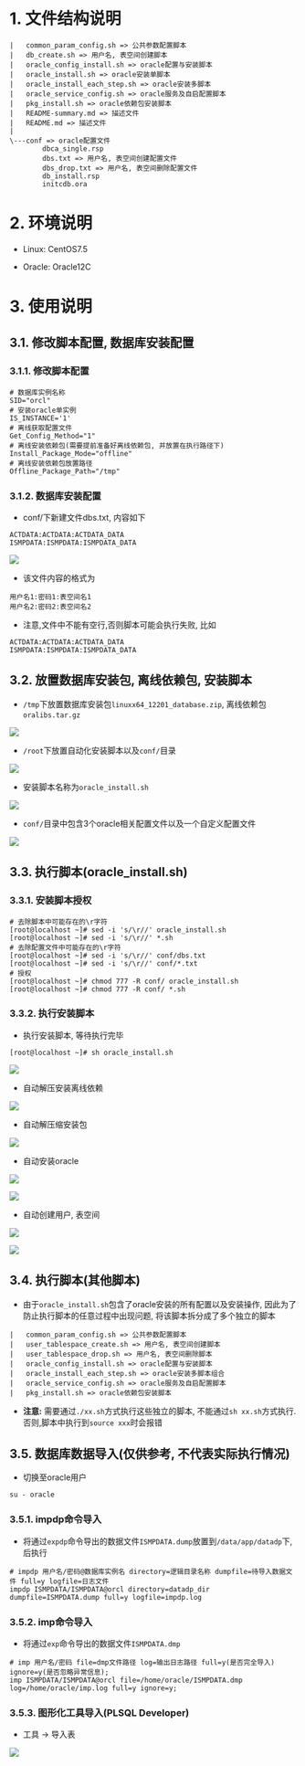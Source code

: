 

# 1. 文件结构说明

```
|   common_param_config.sh => 公共参数配置脚本
|   db_create.sh => 用户名, 表空间创建脚本
|   oracle_config_install.sh => oracle配置与安装脚本
|   oracle_install.sh => oracle安装单脚本
|   oracle_install_each_step.sh => oracle安装多脚本
|   oracle_service_config.sh => oracle服务及自启配置脚本
|   pkg_install.sh => oracle依赖包安装脚本
|   README-summary.md => 描述文件
|   README.md => 描述文件
|
\---conf => oracle配置文件
        dbca_single.rsp
        dbs.txt => 用户名, 表空间创建配置文件
        dbs_drop.txt => 用户名, 表空间删除配置文件
        db_install.rsp
        initcdb.ora
```

# 2. 环境说明

* Linux: CentOS7.5

* Oracle: Oracle12C


# 3. 使用说明

## 3.1. 修改脚本配置, 数据库安装配置

### 3.1.1. 修改脚本配置

```
# 数据库实例名称
SID="orcl"
# 安装oracle单实例
IS_INSTANCE='1'
# 离线获取配置文件
Get_Config_Method="1"
# 离线安装依赖包(需要提前准备好离线依赖包, 并放置在执行路径下)
Install_Package_Mode="offline"
# 离线安装依赖包放置路径
Offline_Package_Path="/tmp"
```


### 3.1.2. 数据库安装配置

* conf/下新建文件dbs.txt, 内容如下

```
ACTDATA:ACTDATA:ACTDATA_DATA
ISMPDATA:ISMPDATA:ISMPDATA_DATA
```

![](http://vipkshttp1.wiz.cn/ks/share/resources/48b72e29-29a8-44aa-98fe-efd1ed56a782/b72947d9-be13-4e1f-992d-157dfdf864dd/index_files/b5a023cb-7785-4558-a94c-9e7ad929cc33.png)


* 该文件内容的格式为

```
用户名1:密码1:表空间名1
用户名2:密码2:表空间名2
```


* 注意,文件中不能有空行,否则脚本可能会执行失败, 比如

```
ACTDATA:ACTDATA:ACTDATA_DATA
ISMPDATA:ISMPDATA:ISMPDATA_DATA

```

## 3.2. 放置数据库安装包, 离线依赖包, 安装脚本


* `/tmp`下放置数据库安装包`linuxx64_12201_database.zip`, 离线依赖包`oralibs.tar.gz`


![](http://vipkshttp1.wiz.cn/ks/share/resources/48b72e29-29a8-44aa-98fe-efd1ed56a782/b72947d9-be13-4e1f-992d-157dfdf864dd/index_files/fe298e48-44a8-4de6-9c41-044d15c55476.png)


* `/root`下放置自动化安装脚本以及`conf/`目录

![](http://vipkshttp1.wiz.cn/ks/share/resources/48b72e29-29a8-44aa-98fe-efd1ed56a782/b72947d9-be13-4e1f-992d-157dfdf864dd/index_files/c9ba98d9-4d65-4e47-bac8-9afa228150bb.png)

* 安装脚本名称为`oracle_install.sh`

![](http://vipkshttp1.wiz.cn/ks/share/resources/48b72e29-29a8-44aa-98fe-efd1ed56a782/b72947d9-be13-4e1f-992d-157dfdf864dd/index_files/fe175a3b-9cdb-4b9f-afeb-b5889b0a9eed.png)

* `conf/`目录中包含3个oracle相关配置文件以及一个自定义配置文件

![](http://vipkshttp1.wiz.cn/ks/share/resources/48b72e29-29a8-44aa-98fe-efd1ed56a782/b72947d9-be13-4e1f-992d-157dfdf864dd/index_files/c5d256fb-e900-4c73-8515-17e348ee8cf5.png)

## 3.3. 执行脚本(oracle_install.sh)

### 3.3.1. 安装脚本授权

```
# 去除脚本中可能存在的\r字符
[root@localhost ~]# sed -i 's/\r//' oracle_install.sh
[root@localhost ~]# sed -i 's/\r//' *.sh
# 去除配置文件中可能存在的\r字符
[root@localhost ~]# sed -i 's/\r//' conf/dbs.txt
[root@localhost ~]# sed -i 's/\r//' conf/*.txt
# 授权
[root@localhost ~]# chmod 777 -R conf/ oracle_install.sh 
[root@localhost ~]# chmod 777 -R conf/ *.sh
```

### 3.3.2. 执行安装脚本

* 执行安装脚本, 等待执行完毕

```
[root@localhost ~]# sh oracle_install.sh
```


![](http://vipkshttp1.wiz.cn/ks/share/resources/48b72e29-29a8-44aa-98fe-efd1ed56a782/b72947d9-be13-4e1f-992d-157dfdf864dd/index_files/56dc40ca-5dad-4cdf-aa25-eda6c00dc4f3.png)

* 自动解压安装离线依赖

![](http://vipkshttp1.wiz.cn/ks/share/resources/48b72e29-29a8-44aa-98fe-efd1ed56a782/b72947d9-be13-4e1f-992d-157dfdf864dd/index_files/cf28eee7-13ac-4f13-8cd3-d6e3d1267bb6.png)

* 自动解压缩安装包

![](http://vipkshttp1.wiz.cn/ks/share/resources/48b72e29-29a8-44aa-98fe-efd1ed56a782/b72947d9-be13-4e1f-992d-157dfdf864dd/index_files/ef5160b0-5cc4-49c7-80e6-0d796225ed08.png)

* 自动安装oracle

![](http://vipkshttp1.wiz.cn/ks/share/resources/48b72e29-29a8-44aa-98fe-efd1ed56a782/b72947d9-be13-4e1f-992d-157dfdf864dd/index_files/0c992ff2-c801-46fa-b8f7-5e908f0152a0.png)

![](http://vipkshttp1.wiz.cn/ks/share/resources/48b72e29-29a8-44aa-98fe-efd1ed56a782/b72947d9-be13-4e1f-992d-157dfdf864dd/index_files/2dcd20a8-3764-4e7b-96dd-bd046bdd4d44.png)

* 自动创建用户, 表空间

![](http://vipkshttp1.wiz.cn/ks/share/resources/48b72e29-29a8-44aa-98fe-efd1ed56a782/b72947d9-be13-4e1f-992d-157dfdf864dd/index_files/496950bf-994b-47c6-b3e1-73dfc63b23b8.png)

![](http://vipkshttp1.wiz.cn/ks/share/resources/48b72e29-29a8-44aa-98fe-efd1ed56a782/b72947d9-be13-4e1f-992d-157dfdf864dd/index_files/d555b1b5-5a8f-4e84-ac1b-ba81ed938008.png)

## 3.4. 执行脚本(其他脚本)

* 由于`oracle_install.sh`包含了oracle安装的所有配置以及安装操作, 因此为了防止执行脚本的任意过程中出现问题, 将该脚本拆分成了多个独立的脚本


```
|   common_param_config.sh => 公共参数配置脚本
|   user_tablespace_create.sh => 用户名, 表空间创建脚本
|   user_tablespace_drop.sh => 用户名, 表空间删除脚本
|   oracle_config_install.sh => oracle配置与安装脚本
|   oracle_install_each_step.sh => oracle安装多脚本组合
|   oracle_service_config.sh => oracle服务及自启配置脚本
|   pkg_install.sh => oracle依赖包安装脚本

```

* **注意:** 需要通过`./xx.sh`方式执行这些独立的脚本, 不能通过`sh xx.sh`方式执行. 否则,脚本中执行到`source xxx`时会报错


## 3.5. 数据库数据导入(仅供参考, 不代表实际执行情况)


* 切换至oracle用户

```
su - oracle
```

### 3.5.1. impdp命令导入

* 将通过`expdp`命令导出的数据文件`ISMPDATA.dump`放置到`/data/app/datadp`下, 后执行

```
# impdp 用户名/密码@数据库实例名 directory=逻辑目录名称 dumpfile=待导入数据文件 full=y logfile=日志文件
impdp ISMPDATA/ISMPDATA@orcl directory=datadp_dir dumpfile=ISMPDATA.dump full=y logfile=impdp.log
```

### 3.5.2. imp命令导入

* 将通过`exp`命令导出的数据文件`ISMPDATA.dmp`

```
# imp 用户名/密码 file=dmp文件路径 log=输出日志路径 full=y(是否完全导入) ignore=y(是否忽略异常信息);
imp ISMPDATA/ISMPDATA@orcl file=/home/oracle/ISMPDATA.dmp log=/home/oracle/imp.log full=y ignore=y;
```


### 3.5.3. 图形化工具导入(PLSQL Developer)

* 工具 -> 导入表


![](http://vipkshttp1.wiz.cn/ks/share/resources/48b72e29-29a8-44aa-98fe-efd1ed56a782/b72947d9-be13-4e1f-992d-157dfdf864dd/index_files/a77ab5b2-b2ed-4ead-9baa-1c811f5ee969.png)